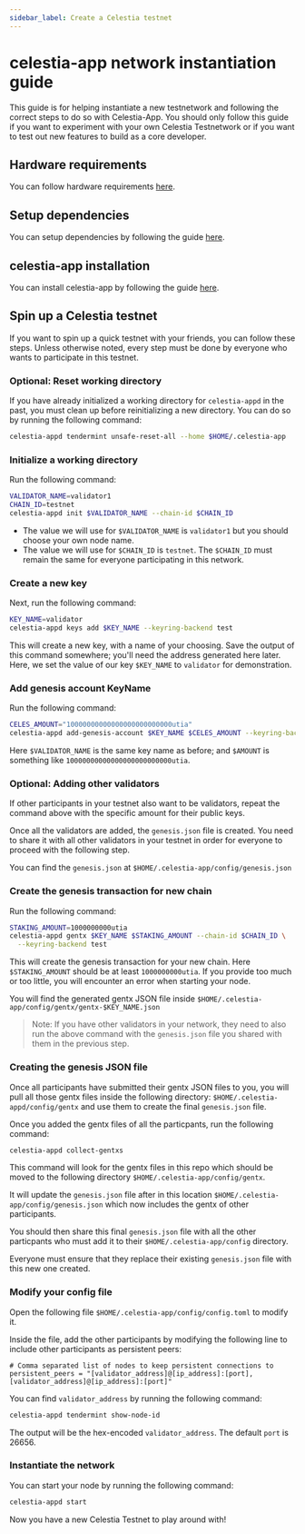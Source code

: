 ```yaml
---
sidebar_label: Create a Celestia testnet
---
```


# celestia-app network instantiation guide

This guide is for helping instantiate a new testnetwork and following the
correct steps to do so with Celestia-App. You should only follow this guide
if you want to experiment with your own Celestia Testnetwork or if you want
to test out new features to build as a core developer.

## Hardware requirements

You can follow hardware requirements [here](../nodes/validator-node.md#hardware-requirements).

## Setup dependencies

You can setup dependencies by following the guide [here](./environment.mdx).

## celestia-app installation

You can install celestia-app by following the guide [here](./celestia-app.mdx).

## Spin up a Celestia testnet

If you want to spin up a quick testnet with your friends, you can follow these steps.
Unless otherwise noted, every step must be done by everyone who wants to
participate in this testnet.

### Optional: Reset working directory

If you have already initialized a working directory for `celestia-appd` in the past,
you must clean up before reinitializing a new directory. You can do so by running
the following command:

```sh
celestia-appd tendermint unsafe-reset-all --home $HOME/.celestia-app
```

### Initialize a working directory

Run the following command:

```sh
VALIDATOR_NAME=validator1
CHAIN_ID=testnet
celestia-appd init $VALIDATOR_NAME --chain-id $CHAIN_ID
```

* The value we will use for `$VALIDATOR_NAME` is `validator1` but you should choose
  your own node name.
* The value we will use for `$CHAIN_ID` is `testnet`. The `$CHAIN_ID` must
  remain the same for everyone participating in this network.

### Create a new key

Next, run the following command:

```sh
KEY_NAME=validator
celestia-appd keys add $KEY_NAME --keyring-backend test
```

This will create a new key, with a name of your choosing.
Save the output of this command somewhere; you'll need
the address generated here later. Here, we set the value of our
key `$KEY_NAME` to `validator` for demonstration.

### Add genesis account KeyName

Run the following command:

```sh
CELES_AMOUNT="10000000000000000000000000utia"
celestia-appd add-genesis-account $KEY_NAME $CELES_AMOUNT --keyring-backend test
```

Here `$VALIDATOR_NAME` is the same key name as before; and `$AMOUNT`
is something like `10000000000000000000000000utia`.

### Optional: Adding other validators

If other participants in your testnet also want to be validators,
repeat the command above with the specific amount for their public keys.

Once all the validators are added, the `genesis.json` file is created. You need
to share it with all other validators in your testnet in order for everyone to
proceed with the following step.

You can find the `genesis.json` at `$HOME/.celestia-app/config/genesis.json`

### Create the genesis transaction for new chain

Run the following command:

```sh
STAKING_AMOUNT=1000000000utia
celestia-appd gentx $KEY_NAME $STAKING_AMOUNT --chain-id $CHAIN_ID \
  --keyring-backend test
```

This will create the genesis transaction for your new chain.
Here `$STAKING_AMOUNT` should be at least `1000000000utia`. If you
provide too much or too little, you will encounter an error
when starting your node.

You will find the generated gentx JSON file inside `$HOME/.celestia-app/config/gentx/gentx-$KEY_NAME.json`

> Note: If you have other validators in your network, they need to also
  run the above command with the `genesis.json` file you shared with
  them in the previous step.

### Creating the genesis JSON file

Once all participants have submitted their gentx JSON files to you,
you will pull all those gentx files inside the following directory:
`$HOME/.celestia-appd/config/gentx` and use them to create the final
`genesis.json` file.

Once you added the gentx files of all the particpants, run the following command:

```sh
celestia-appd collect-gentxs
```

This command will look for the gentx files in this repo which should
be moved to the following directory `$HOME/.celestia-app/config/gentx`.

It will update the `genesis.json` file after in this location
`$HOME/.celestia-app/config/genesis.json` which now includes the gentx
of other participants.

You should then share this final `genesis.json` file with all the
other particpants who must add it to their `$HOME/.celestia-app/config` directory.

Everyone must ensure that they replace their existing `genesis.json` file with
this new one created.

### Modify your config file

Open the following file `$HOME/.celestia-app/config/config.toml` to modify it.

Inside the file, add the other participants by modifying the following line to
include other participants as persistent peers:

```text
# Comma separated list of nodes to keep persistent connections to
persistent_peers = "[validator_address]@[ip_address]:[port],[validator_address]@[ip_address]:[port]"
```

You can find `validator_address` by running the following command:

```sh
celestia-appd tendermint show-node-id
```

The output will be the hex-encoded `validator_address`. The default `port` is 26656.

### Instantiate the network

You can start your node by running the following command:

```sh
celestia-appd start
```

Now you have a new Celestia Testnet to play around with!
